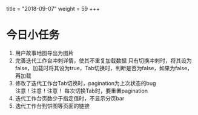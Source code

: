 title = "2018-09-07"
weight = 59
+++

# 今日小任务 
1. 用户故事地图导出为图片  
2. 完善迭代工作台冲刺详情，使其不重复加载数据
   只有切换冲刺时，将其设为false，加载时将其设为true，Tab切换时，判断是否为false，如果为false，再加载  
3. 修改了迭代工作台Tab切换时，pagination为上次状态的bug   
   注意！注意！注意！ 每次切换Tab时，要重置pagination
4. 迭代工作台页数少于指定值时，不显示分页bar
5. 迭代工作台到饼图等页面的链接